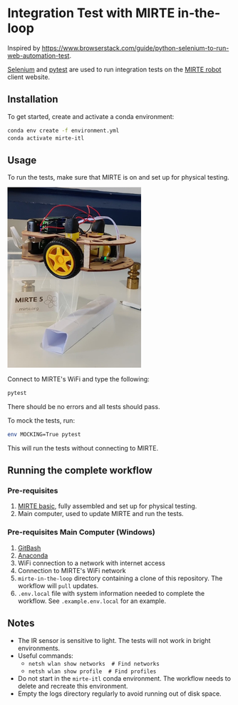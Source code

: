 # Integration Test with MIRTE in-the-loop

Inspired by https://www.browserstack.com/guide/python-selenium-to-run-web-automation-test.

[Selenium](https://www.selenium.dev/) and [pytest](https://docs.pytest.org/) are used to run integration tests on the [MIRTE robot](https://mirte.org/) client website.

## Installation
To get started, create and activate a conda environment:
```sh
conda env create -f environment.yml
conda activate mirte-itl
```

## Usage
To run the tests, make sure that MIRTE is on and set up for physical testing.

<img src="./assets/testingPOC.jpg" alt="Testing POC" width="300"/>

Connect to MIRTE's WiFi and type the following:
```sh
pytest
```
There should be no errors and all tests should pass.

To mock the tests, run:
```sh
env MOCKING=True pytest
```
This will run the tests without connecting to MIRTE.

## Running the complete workflow
### Pre-requisites
1. [MIRTE basic](https://mirte.org/robots), fully assembled and set up for physical testing.
1. Main computer, used to update MIRTE and run the tests.
### Pre-requisites Main Computer (Windows)
1. [GitBash](https://git-scm.com/downloads)
1. [Anaconda](https://www.anaconda.com/products/distribution)
1. WiFi connection to a network with internet access
1. Connection to MIRTE's WiFi network
1. `mirte-in-the-loop` directory containing a clone of this repository. The workflow will `pull` updates.
1. `.env.local` file with system information needed to complete the workflow. See `.example.env.local` for an example.

## Notes
- The IR sensor is sensitive to light. The tests will not work in bright environments.
- Useful commands:
    - `netsh wlan show networks  # Find networks`
    - `netsh wlan show profile  # Find profiles`
- Do not start in the `mirte-itl` conda environment. The workflow needs to delete and recreate this environment.
- Empty the logs directory regularly to avoid running out of disk space.
